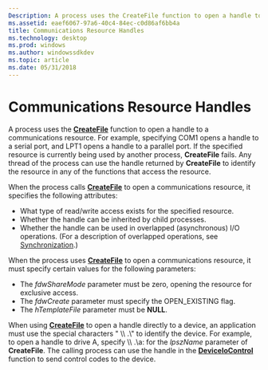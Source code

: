 ```yaml
---
Description: A process uses the CreateFile function to open a handle to a communications resource.
ms.assetid: eaef6067-97a6-40c4-84ec-c0d86af6bb4a
title: Communications Resource Handles
ms.technology: desktop
ms.prod: windows
ms.author: windowssdkdev
ms.topic: article
ms.date: 05/31/2018
---
```


# Communications Resource Handles

A process uses the [**CreateFile**](https://msdn.microsoft.com/library/windows/desktop/aa363858) function to open a handle to a communications resource. For example, specifying COM1 opens a handle to a serial port, and LPT1 opens a handle to a parallel port. If the specified resource is currently being used by another process, **CreateFile** fails. Any thread of the process can use the handle returned by **CreateFile** to identify the resource in any of the functions that access the resource.

When the process calls [**CreateFile**](https://msdn.microsoft.com/library/windows/desktop/aa363858) to open a communications resource, it specifies the following attributes:

-   What type of read/write access exists for the specified resource.
-   Whether the handle can be inherited by child processes.
-   Whether the handle can be used in overlapped (asynchronous) I/O operations. (For a description of overlapped operations, see [Synchronization](https://msdn.microsoft.com/library/windows/desktop/ms686353).)

When the process uses [**CreateFile**](https://msdn.microsoft.com/library/windows/desktop/aa363858) to open a communications resource, it must specify certain values for the following parameters:

-   The *fdwShareMode* parameter must be zero, opening the resource for exclusive access.
-   The *fdwCreate* parameter must specify the OPEN\_EXISTING flag.
-   The *hTemplateFile* parameter must be **NULL**.

When using [**CreateFile**](https://msdn.microsoft.com/library/windows/desktop/aa363858) to open a handle directly to a device, an application must use the special characters " \\\\ .\\" to identify the device. For example, to open a handle to drive A, specify \\\\ .\\a: for the *lpszName* parameter of **CreateFile**. The calling process can use the handle in the [**DeviceIoControl**](https://msdn.microsoft.com/en-us/library/Aa363216(v=VS.85).aspx) function to send control codes to the device.

 

 




